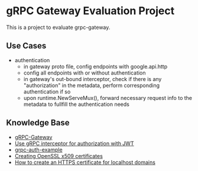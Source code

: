 # gRPC Gateway Evaluation Project

This is a project to evaluate grpc-gateway.

## Use Cases

* authentication
    + in gateway proto file, config endpoints with google.api.http
    + config all endpoints with or without authentication
    + in gateway's out-bound interceptor, check if there is any "authorization" in the metadata, perform corresponding authentication if so
    + upon runtime.NewServeMux(), forward necessary request info to the metadata to fullfill the authentication needs

## Knowledge Base

* [gRPC-Gateway](https://grpc-ecosystem.github.io/grpc-gateway/)
* [Use gRPC interceptor for authorization with JWT](https://dev.to/techschoolguru/use-grpc-interceptor-for-authorization-with-jwt-1c5h)
* [grpc-auth-example](https://github.com/johanbrandhorst/grpc-auth-example)
* [Creating OpenSSL x509 certificates](https://adfinis.com/en/blog/openssl-x509-certificates/)
* [How to create an HTTPS certificate for localhost domains](https://gist.github.com/cecilemuller/9492b848eb8fe46d462abeb26656c4f8)
